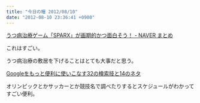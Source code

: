 ```yaml
---
title: "今日の糧 2012/08/10"
date: "2012-08-10 23:36:41 +0900"
---
```


  [うつ病治療ゲーム「SPARX」が画期的かつ面白そう！ - NAVER まとめ](http://matome.naver.jp/odai/2134439482364136401)

これはすごい。

うつ病治療の敷居を下げることはとても大事だと思う。

[Googleをもっと便利に使いこなす32の検索技と14のネタ](http://creators-manual.com/google_search/)

オリンピックとかサッカーとか競技名で調べたりするとスケジュールがわかってすごい便利。


